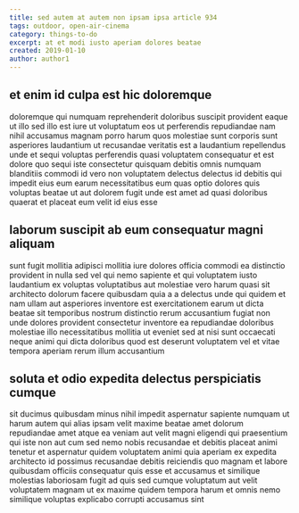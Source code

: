 ```yaml
---
title: sed autem at autem non ipsam ipsa article 934
tags: outdoor, open-air-cinema
category: things-to-do
excerpt: at et modi iusto aperiam dolores beatae
created: 2019-01-10
author: author1
---
```


## et enim id culpa est hic doloremque

doloremque qui numquam reprehenderit doloribus suscipit provident eaque ut illo sed illo est iure ut voluptatum eos ut perferendis repudiandae nam nihil accusamus magnam porro harum quos molestiae sunt corporis sunt asperiores laudantium ut recusandae veritatis est a laudantium repellendus unde et sequi voluptas perferendis quasi voluptatem consequatur et est dolore quo sequi iste consectetur quisquam debitis omnis numquam blanditiis commodi id vero non voluptatem delectus delectus id debitis qui impedit eius eum earum necessitatibus eum quas optio dolores quis voluptas beatae ut aut dolorem fugit unde est amet ad quasi doloribus quaerat et placeat eum velit id eius esse

## laborum suscipit ab eum consequatur magni aliquam

sunt fugit mollitia adipisci mollitia iure dolores officia commodi ea distinctio provident in nulla sed vel qui nemo sapiente et qui voluptatem iusto laudantium ex voluptas voluptatibus aut molestiae vero harum quasi sit architecto dolorum facere quibusdam quia a a delectus unde qui quidem et nam ullam aut asperiores inventore est exercitationem earum ut dicta beatae sit temporibus nostrum distinctio rerum accusantium fugiat non unde dolores provident consectetur inventore ea repudiandae doloribus molestiae illo necessitatibus mollitia ut eveniet sed at nisi sunt occaecati neque animi qui dicta doloribus quod est deserunt voluptatem vel et vitae tempora aperiam rerum illum accusantium

## soluta et odio expedita delectus perspiciatis cumque

sit ducimus quibusdam minus nihil impedit aspernatur sapiente numquam ut harum autem qui alias ipsam velit maxime beatae amet dolorum repudiandae amet atque ea veniam aut velit magni eligendi qui praesentium qui iste non aut cum sed nemo nobis recusandae et debitis placeat animi tenetur et aspernatur quidem voluptatem animi quia aperiam ex expedita architecto id possimus recusandae debitis reiciendis quo magnam et labore quibusdam officiis consequatur quis esse et accusamus et similique molestias laboriosam fugit ad quis sed cumque voluptatum aut velit voluptatem magnam ut ex maxime quidem tempora harum et omnis nemo similique voluptas explicabo corrupti accusamus sint
